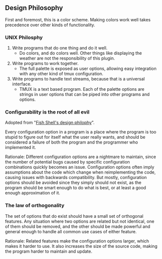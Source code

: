 ## Design Philosophy

First and foremost, this is a color scheme. Making colors work
well takes precedence over other kinds of functionality.

### UNIX Philosphy

1. Write programs that do one thing and do it well.
    - Do colors, and do colors well. Other things like displaying the weather
    are not the responsibility of this plugin.
1. Write programs to work together.
    - The full palette is exposed as user options, allowing
    easy integration with any other kind of tmux configuration.
1. Write programs to handle text streams, because that is a universal interface.
    - TMUX is a text based program. Each of the palette options are strings
    in user options that can be piped into other programs and options.

### Configurability is the root of all evil

Adopted from "[Fish Shell's design philophy](https://fishshell.com/docs/current/design.html)".

Every configuration option in a program is a place where the program is too
stupid to figure out for itself what the user really wants, and should be
considered a failure of both the program and the programmer who implemented it.

Rationale: Different configuration options are a nightmare to maintain, since
the number of potential bugs caused by specific configuration combinations
quickly becomes an issue. Configuration options often imply assumptions about
the code which change when reimplementing the code, causing issues with
backwards compatibility. But mostly, configuration options should be avoided
since they simply should not exist, as the program should be smart enough to do
what is best, or at least a good enough approximation of it.

### The law of orthogonality

The set of options that do exist should have a small set of orthogonal features.
Any situation where two options are related but not identical, one of them
should be removed, and the other should be made powerful and general enough to
handle all common use cases of either feature.

Rationale: Related features make the configuration options larger, which makes
it harder to use. It also increases the size of the source code, making the
program harder to maintain and update.
